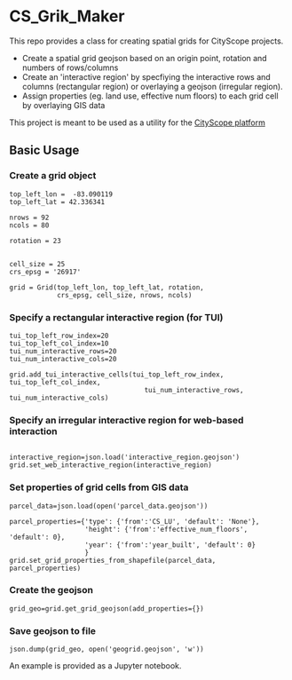 # CS_Grik_Maker

This repo provides a class for creating spatial grids for CityScope projects.
- Create a spatial grid geojson based on an origin point, rotation and numbers of rows/columns
- Create an 'interactive region' by specfiying the interactive rows and columns (rectangular region) or overlaying a geojson (irregular region).
- Assign properties (eg. land use, effective num floors) to each grid cell by overlaying GIS data

This project is meant to be used as a utility for the [CityScope platform](https://github.com/CityScope)

## Basic Usage
### Create a grid object
```
top_left_lon =  -83.090119
top_left_lat = 42.336341

nrows = 92
ncols = 80

rotation = 23


cell_size = 25
crs_epsg = '26917'

grid = Grid(top_left_lon, top_left_lat, rotation,
            crs_epsg, cell_size, nrows, ncols)
```

### Specify a rectangular interactive region (for TUI)
```
tui_top_left_row_index=20
tui_top_left_col_index=10
tui_num_interactive_rows=20
tui_num_interactive_cols=20

grid.add_tui_interactive_cells(tui_top_left_row_index, tui_top_left_col_index,
                                  tui_num_interactive_rows, tui_num_interactive_cols)
```

### Specify an irregular interactive region for web-based interaction
```

interactive_region=json.load('interactive_region.geojson')
grid.set_web_interactive_region(interactive_region)
```
### Set properties of grid cells from GIS data
```
parcel_data=json.load(open('parcel_data.geojson'))
    
parcel_properties={'type': {'from':'CS_LU', 'default': 'None'}, 
                   'height': {'from':'effective_num_floors', 'default': 0},
                   'year': {'from':'year_built', 'default': 0}
                   }
grid.set_grid_properties_from_shapefile(parcel_data, parcel_properties)
```

### Create the geojson
```
grid_geo=grid.get_grid_geojson(add_properties={})
```

### Save geojson to file
```
json.dump(grid_geo, open('geogrid.geojson', 'w'))
```

An example is provided as a Jupyter notebook.
